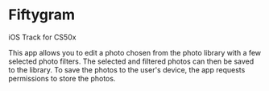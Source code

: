 # Fiftygram

iOS Track for CS50x

This app allows you to edit a photo chosen from the photo library with a few selected photo filters. The selected and filtered photos can then be saved to the library. To save the photos to the user's device, the app requests permissions to store the photos.
